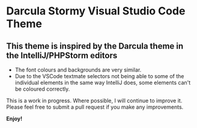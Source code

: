 # Darcula Stormy Visual Studio Code Theme
## This theme is inspired by the Darcula theme in the IntelliJ/PHPStorm editors

* The font colours and backgrounds are very similar.
* Due to the VSCode textmate selectors not being able to some of the individual elements in the same way IntelliJ does, some elements can't be coloured correctly.

This is a work in progress. Where possible, I will continue to improve it. Please feel free to submit a pull request if you make any improvements.

**Enjoy!**
